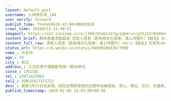```yaml
---
layout: default_post
username: 人间快乐风_184
user_verify: forward
publish_time: ThuFeb0616:43:00+08002020
crawl_time: 20200212-12:40:51
imageurl: https://wx2.sinaimg.cn/orj360/b5a61cb7gy1gbmrurcq3tj22c0340e81.jpg,https://wx3.sinaimg.cn/orj360/b5a61cb7gy1gbmrutmy2nj22c0340e81.jpg,https://wx3.sinaimg.cn/orj360/b5a61cb7gy1gbmruox19fj22c03401ky.jpg,https://wx4.sinaimg.cn/orj360/b5a61cb7gy1gbmruwe9lfj22c0340hdu.jpg
content_brief: 肺炎患者求助超话 求助人信息（若有相关化验单，请上传图片）【姓名】方友玲【年龄】70【所在城市】武汉【所在小区、社区】江汉区塔子湖路星悦城一期10单元【患病时间】1月23日【联系方式】13971425963【其他紧急联系人】刘婷15927371722【病情描述】 我爸1月21日先发病，妈妈在照顾爸爸的 ...全文
content_full_raw: 求助人信息（若有相关化验单，请上传图片）<br/>【姓名】方友玲<br/>【年龄】70<br/>【所在城市】武汉<br/>【所在小区、社区】江汉区塔子湖路星悦城一期10单元<br/>【患病时间】1月23日<br/>【联系方式】13971425963<br/>【其他紧急联系人】刘婷15927371722<br/>【病情描述】我爸1月21日先发病，妈妈在照顾爸爸的过程中也被感染。恶心、呕吐、乏力、无食欲，肺部ct显示双肺多发片状感染，呈现条絮状索影。验血超敏c反应蛋白是正常值60倍。现在已无力起身，血氧饱和度80，呼吸困难。已向社区报备，但因无核酸检测报告，无法排队。请求社会援助。本人在接送父亲看病过程中也已双肺感染。
status_url: https://m.weibo.cn/status/4469010433677909
name_: 方友玲
age_: 70
city_: 武汉
address_: 江汉区塔子湖路星悦城一期10单元
since_: 1月23日
tel_: 13971425963
tel2_: 刘婷15927371722
desc_: 我爸1月21日先发病，妈妈在照顾爸爸的过程中也被感染。恶心、呕吐、乏力、无食欲，肺部ct显示双肺多发片状感染，呈现条絮状索影。验血超敏c反应蛋白是正常值60倍。现在已无力起身，血氧饱和度80，呼吸困难。已向社区报备，但因无核酸检测报告，无法排队。请求社会援助。本人在接送父亲看病过程中也已双肺感染。
publish_timestamp: 2020-02-06 16:43:00+08:00
---
```

